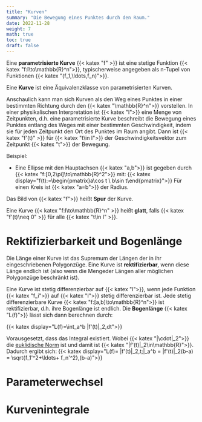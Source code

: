 ```yaml
---
title: "Kurven"
summary: "Die Bewegung eines Punktes durch den Raum."
date: 2022-11-28
weight: 7
math: true
toc: true
draft: false
---
```


Eine **parametrisierte Kurve** {{< katex "f" >}} ist eine stetige Funktion {{< katex "f:I\to\mathbb{R}^n">}}, typischerweise angegeben als n-Tupel von Funktionen {{< katex "(f_1,\ldots,f_n)">}}.

Eine **Kurve** ist eine Äquivalenzklasse von parametrisierten Kurven.

Anschaulich kann man sich Kurven als den Weg eines Punktes in einer bestimmten Richtung durch den {{< katex "\mathbb{R}^n">}} vorstellen. In einer physikalischen Interpretation ist {{< katex "I">}} eine Menge von Zeitpunkten, d.h. eine parametrisierte Kurve beschreibt die Bewegung eines Punktes entlang des Weges mit einer bestimmten Geschwindigkeit, indem sie für jeden Zeitpunkt den Ort des Punktes im Raum angibt. Dann ist {{< katex "f'(t)" >}} für {{< katex "t\in I">}} der Geschwindigkeitsvektor zum Zeitpunkt {{< katex "t">}} der Bewegung.

Beispiel:
* Eine Ellipse mit den Hauptachsen {{< katex "a,b">}} ist gegeben durch {{< katex "f:[0,2\pi]\to\mathbb{R}^2">}} mit: {{< katex display="f(t):=\begin{pmatrix}a\cos t \\ b\sin t\end{pmatrix}">}} Für einen Kreis ist {{< katex "a=b">}} der Radius.

Das Bild von {{< katex "f">}} heißt **Spur** der Kurve.

Eine Kurve {{< katex "f:I\to\mathbb{R}^n" >}} heißt **glatt**, falls {{< katex "f'(t)\neq 0" >}} für alle {{< katex "t\in I" >}}.

# Rektifizierbarkeit und Bogenlänge

Die Länge einer Kurve ist das Supremum der Längen der in ihr eingeschriebenen Polygonzüge.
Eine Kurve ist **rektifizierbar**, wenn diese Länge endlich ist (also wenn die Mengeder Längen aller möglichen Polygonzüge beschränkt ist).

Eine Kurve ist stetig differenzierbar auf {{< katex "I">}}, wenn jede Funktion {{< katex "f_i">}} auf {{< katex "I">}} stetig differenzierbar ist. Jede stetig differenzierbare Kurve {{< katex "f:[a,b]\to\mathbb{R}^n">}} ist rektifizierbar, d.h. ihre Bogenlänge ist endlich. Die **Bogenlänge** {{< katex "L(f)">}} lässt sich dann berechnen durch:

{{< katex display="L(f)=\int_a^b \|f'(t)\|_2\,dt">}}

Vorausgesetzt, dass das Integral existiert. Wobei {{< katex "\|\cdot\|_2">}} die [euklidische Norm](../topology/#normierte-und-metrische-räume) ist und damit ist {{< katex "\|f'(t)\|_2\in\mathbb{R}">}}. Dadurch ergibt sich:
{{< katex display="L(f)= \|f'(t)\|_2\,t\;|_a^b = \|f'(t)\|_2(b-a) = \sqrt{f_1'^2+\ldots+ f_n'^2}\,(b-a)">}}

# Parameterwechsel

# Kurvenintegrale
